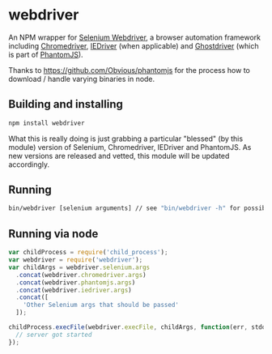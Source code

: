 # webdriver

An NPM wrapper for [Selenium Webdriver](http://code.google.com/p/selenium/), a browser automation framework
including [Chromedriver](http://code.google.com/p/chromedriver/), [IEDriver](http://code.google.com/p/selenium/wiki/InternetExplorerDriver)
(when applicable) and [Ghostdriver](https://github.com/detro/ghostdriver) (which is part of [PhantomJS](http://phantomjs.org/)).

Thanks to https://github.com/Obvious/phantomjs for the process how to download / handle varying binaries in node.

## Building and installing

~~~bash
npm install webdriver
~~~

What this is really doing is just grabbing a particular "blessed" (by this module) version of Selenium, Chromedriver,
IEDriver and PhantomJS. As new versions are released and vetted, this module will be updated accordingly.

## Running

~~~bash
bin/webdriver [selenium arguments] // see "bin/webdriver -h" for possible arguments
~~~

## Running via node

~~~js
var childProcess = require('child_process');
var webdriver = require('webdriver');
var childArgs = webdriver.selenium.args
  .concat(webdriver.chromedriver.args)
  .concat(webdriver.phantomjs.args)
  .concat(webdriver.iedriver.args)
  .concat([
    'Other Selenium args that should be passed'
  ]);

childProcess.execFile(webdriver.execFile, childArgs, function(err, stdout, stderr) {
  // server got started
});

~~~
